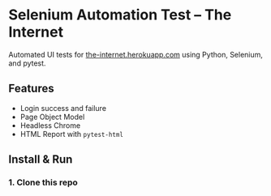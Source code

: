 # Selenium Automation Test – The Internet

Automated UI tests for [the-internet.herokuapp.com](https://the-internet.herokuapp.com) using Python, Selenium, and pytest.

## Features

- Login success and failure
- Page Object Model
- Headless Chrome
- HTML Report with `pytest-html`

## Install & Run

### 1. Clone this repo
